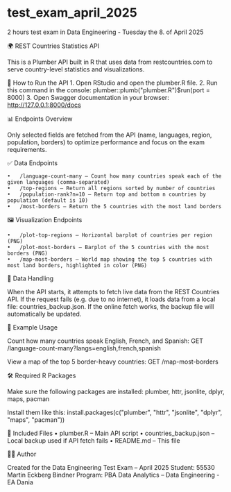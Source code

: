 # test_exam_april_2025
2 hours test exam in Data Engineering - Tuesday the 8. of April 2025

🌍 REST Countries Statistics API

This is a Plumber API built in R that uses data from restcountries.com to serve country-level statistics and visualizations.

🚀 How to Run the API
	1.	Open RStudio and open the plumber.R file.
	2.	Run this command in the console:
plumber::plumb("plumber.R")$run(port = 8000)
	3.	Open Swagger documentation in your browser:
http://127.0.0.1:8000/docs

📊 Endpoints Overview

Only selected fields are fetched from the API (name, languages, region, population, borders) to optimize performance and focus on the exam requirements.

✅ Data Endpoints

	•	/language-count-many – Count how many countries speak each of the given languages (comma-separated)
	•	/top-regions – Return all regions sorted by number of countries
	•	/population-rank?n=10 – Return top and bottom n countries by population (default is 10)
	•	/most-borders – Return the 5 countries with the most land borders

🖼️ Visualization Endpoints

	•	/plot-top-regions – Horizontal barplot of countries per region (PNG)
	•	/plot-most-borders – Barplot of the 5 countries with the most borders (PNG)
	•	/map-most-borders – World map showing the top 5 countries with most land borders, highlighted in color (PNG)

💾 Data Handling

When the API starts, it attempts to fetch live data from the REST Countries API.
If the request fails (e.g. due to no internet), it loads data from a local file: countries_backup.json.
If the online fetch works, the backup file will automatically be updated.

🧠 Example Usage

Count how many countries speak English, French, and Spanish:
GET /language-count-many?langs=english,french,spanish

View a map of the top 5 border-heavy countries:
GET /map-most-borders

🛠 Required R Packages

Make sure the following packages are installed:
plumber, httr, jsonlite, dplyr, maps, pacman

Install them like this:
install.packages(c("plumber", "httr", "jsonlite", "dplyr", "maps", "pacman"))

📁 Included Files
	•	plumber.R – Main API script
	•	countries_backup.json – Local backup used if API fetch fails
	•	README.md – This file

👨‍🎓 Author

Created for the Data Engineering Test Exam – April 2025
Student: 55530 Martin Eckberg Bindner
Program: PBA Data Analytics – Data Engineering - EA Dania

